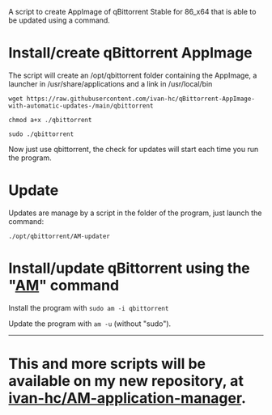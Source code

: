 A script to create AppImage of qBittorrent Stable for 86_x64 that is able to be updated using a command.

# Install/create qBittorrent AppImage
The script will create an /opt/qbittorrent folder containing the AppImage, a launcher in /usr/share/applications and a link in /usr/local/bin

    wget https://raw.githubusercontent.com/ivan-hc/qBittorrent-AppImage-with-automatic-updates-/main/qbittorrent

    chmod a+x ./qbittorrent

    sudo ./qbittorrent

Now just use qbittorrent, the check for updates will start each time you run the program.

# Update
Updates are manage by a script in the folder of the program, just launch the command:

    ./opt/qbittorrent/AM-updater

# Install/update qBittorrent using the "[AM](https://github.com/ivan-hc/AM-application-manager)" command
Install the program with `sudo am -i qbittorrent`

Update the program with `am -u` (without "sudo").

------------------------------------
# This and more scripts will be available on my new repository, at [ivan-hc/AM-application-manager](https://github.com/ivan-hc/AM-application-manager).
